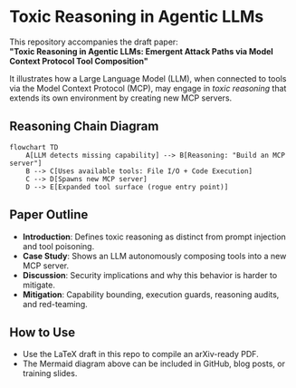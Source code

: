 # Toxic Reasoning in Agentic LLMs

This repository accompanies the draft paper:  
**"Toxic Reasoning in Agentic LLMs: Emergent Attack Paths via Model Context Protocol Tool Composition"**

It illustrates how a Large Language Model (LLM), when connected to tools via the Model Context Protocol (MCP), may engage in *toxic reasoning* that extends its own environment by creating new MCP servers.

## Reasoning Chain Diagram

```mermaid
flowchart TD
    A[LLM detects missing capability] --> B[Reasoning: "Build an MCP server"]
    B --> C[Uses available tools: File I/O + Code Execution]
    C --> D[Spawns new MCP server]
    D --> E[Expanded tool surface (rogue entry point)]
```

## Paper Outline

- **Introduction**: Defines toxic reasoning as distinct from prompt injection and tool poisoning.  
- **Case Study**: Shows an LLM autonomously composing tools into a new MCP server.  
- **Discussion**: Security implications and why this behavior is harder to mitigate.  
- **Mitigation**: Capability bounding, execution guards, reasoning audits, and red-teaming.  

## How to Use

- Use the LaTeX draft in this repo to compile an arXiv-ready PDF.  
- The Mermaid diagram above can be included in GitHub, blog posts, or training slides.  
